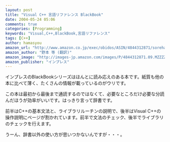 ```yaml
---
layout: post
title: "Visual C++ 言語リファレンス BlackBook"
date: 2004-05-24 05:06
comments: true
categories: [Programming]
keywords: "Visual,C++,BlackBook,言語リファレンス"
tags: [C++]
author: hamasyou
amazon_url: "http://www.amazon.co.jp/exec/obidos/ASIN/4844312871/sorehabooks-22"
amazon_author: "野本 等 (翻訳)"
amazon_image: "http://images-jp.amazon.com/images/P/4844312871.09.MZZZZZZZ.jpg"
amazon_publisher: "インプレス"
---
```


インプレスのBlackBookシリーズはほんとに読み応えのある本です。紙質も他の本に比べて薄く、たくさんの情報が載っているのがウリです。


<!-- more -->

この本は最初から最後まで通読するのではなくて、必要なところだけ必要な分読んだほうが効率がいいです。はっきり言って辞書です。

前半はC++の基本文法と、ライブラリルーチンの説明で、後半はVisual C++の操作説明にページが割かれています。前半で文法のチェック、後半でライブラリのチェックを行えます。

うーん、辞書以外の使い方が思いつかないんですが・・・。




